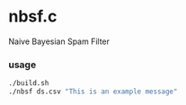 # nbsf.c

Naive Bayesian Spam Filter

### usage

```bash
./build.sh
./nbsf ds.csv "This is an example message"
```
